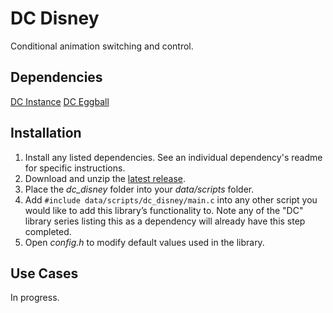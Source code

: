 # DC Disney
Conditional animation switching and control.

## Dependencies
[DC Instance](https://github.com/DCurrent/openbor-script-instance)
[DC Eggball](https://github.com/DCurrent/openbor-script-eggball)

## Installation
1. Install any listed dependencies. See an individual dependency's readme for specific instructions.
1. Download and unzip the [latest release](../../releases).
1. Place the *dc_disney* folder into your *data/scripts* folder.
1. Add ```#include data/scripts/dc_disney/main.c``` into any other script you would like to add this library’s functionality to. Note any of the "DC" library series listing this as a dependency will already have this step completed.
1. Open *config.h* to modify default values used in the library.

## Use Cases
In progress.
